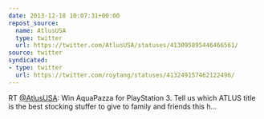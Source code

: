 ```yaml
---
date: 2013-12-18 10:07:31+00:00
repost_source:
  name: AtlusUSA
  type: twitter
  url: https://twitter.com/AtlusUSA/statuses/413095895446466561/
source: twitter
syndicated:
- type: twitter
  url: https://twitter.com/roytang/statuses/413249157462122496/
---
```


RT [@AtlusUSA](https://twitter.com/AtlusUSA/): Win AquaPazza for PlayStation 3.  Tell us which ATLUS title is the best stocking stuffer to give to family and friends this h…